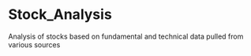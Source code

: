 # Stock_Analysis
Analysis of stocks based on fundamental and technical data pulled from various sources
